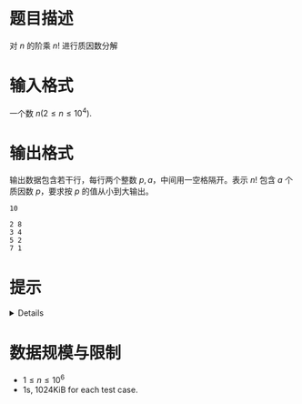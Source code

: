 # 题目描述

对 $n$ 的阶乘 $n!$ 进行质因数分解

# 输入格式
一个数 $n(2 \le n \le 10^4)$.

# 输出格式

输出数据包含若干行，每行两个整数 $p,a$，中间用一空格隔开。表示 $n!$ 包含 $a$ 个质因数 $p$，要求按 $p$ 的值从小到大输出。

```input1
10
```

```output1
2 8
3 4
5 2
7 1
```

# 提示
<details>

* 小于 $10^6$ 的质数不超过 $10^5$ 个
* 用筛法求素数，在标记合数的时候，可以记录下这个合数是哪个素数的倍数
* 这样就求得了这个合数的一个质因子
```c++
#include <bits/stdc++.h>
using namespace std;

// 注意: 比较大的数组(比如 10^5 以上), 只能放在全局变量, 不能放在 main 里面
// 使用 vector 的话, 无论多大的数组都能放在 main 里面
int e = 0;         // 质数的个数
int p[100000];     // 存储找到的质数
bool f[1000005];   // 1 表示合数, 0 表示质数
int mp[1000005];   // 表示这个数的一个质因子
int cnt[1000005];  // 表示每个质因子出现的个数

int main() {
    int n;
    while (cin >> n) {
        // 质数的个数
        e = 0;  
        // 初始 f 都是 0
        for (int i = 2; i <= n; i++) f[i] = 0;

        for (int i = 2; i <= n; i++) {
            // 是合数就 continue
            if (f[i]) continue;
            // 找到 1 个质数
            p[e++] = i;
            // 那么 i 的倍数都是合数
            for (int j = i; j <= n; j += i) {
                f[j] = 1;
                mp[j] = i;
            }
        }

        for (int i = 2; i <= n; i++) cnt[i] = 0;
        for (int i = 2; i <= n; i++) {
            int x = i;
            // mp[x] 表示 x 的 1 个质因子, x 如果是质数, mp[x] 就是 x
            // 比如, mp[10] = 5
            // 不断地将 x 除以 mp[x], 就可以将 x 分解质因数
            while (x != 1) {
                cnt[mp[x]]++; 
                x /= mp[x];
            }
        }
        for (int i = 2; i <= n; i++) if (cnt[i] > 0) {
            cout << i << ' ' << cnt[i] << '\n';
        }
    }
    return 0;
}
```
</details>

# 数据规模与限制
* $1 \le n \le 10^6$
* 1s, 1024KiB for each test case.
